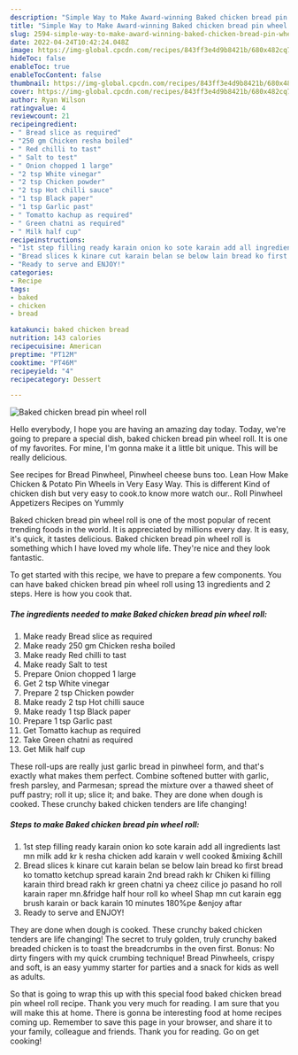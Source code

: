 ```yaml
---
description: "Simple Way to Make Award-winning Baked chicken bread pin wheel roll"
title: "Simple Way to Make Award-winning Baked chicken bread pin wheel roll"
slug: 2594-simple-way-to-make-award-winning-baked-chicken-bread-pin-wheel-roll
date: 2022-04-24T10:42:24.048Z
image: https://img-global.cpcdn.com/recipes/843ff3e4d9b8421b/680x482cq70/baked-chicken-bread-pin-wheel-roll-recipe-main-photo.jpg
hideToc: false
enableToc: true
enableTocContent: false
thumbnail: https://img-global.cpcdn.com/recipes/843ff3e4d9b8421b/680x482cq70/baked-chicken-bread-pin-wheel-roll-recipe-main-photo.jpg
cover: https://img-global.cpcdn.com/recipes/843ff3e4d9b8421b/680x482cq70/baked-chicken-bread-pin-wheel-roll-recipe-main-photo.jpg
author: Ryan Wilson
ratingvalue: 4
reviewcount: 21
recipeingredient:
- " Bread slice as required"
- "250 gm Chicken resha boiled"
- " Red chilli to tast"
- " Salt to test"
- " Onion chopped 1 large"
- "2 tsp White vinegar"
- "2 tsp Chicken powder"
- "2 tsp Hot chilli sauce"
- "1 tsp Black paper"
- "1 tsp Garlic past"
- " Tomatto kachup as required"
- " Green chatni as required"
- " Milk half cup"
recipeinstructions:
- "1st step filling ready karain onion ko sote karain add all ingredients last mn milk add kr k resha chicken add karain v well cooked &mixing &chill"
- "Bread slices k kinare cut karain belan se below lain bread ko first bread ko tomatto ketchup spread karain 2nd bread rakh kr Chiken ki filling karain third bread rakh kr green chatni ya cheez cilice jo pasand ho roll karain raper mn.&fridge half hour roll ko wheel Shap mn cut karain egg brush karain or back karain 10 minutes 180%pe &enjoy aftar"
- "Ready to serve and ENJOY!"
categories:
- Recipe
tags:
- baked
- chicken
- bread

katakunci: baked chicken bread 
nutrition: 143 calories
recipecuisine: American
preptime: "PT12M"
cooktime: "PT46M"
recipeyield: "4"
recipecategory: Dessert

---
```



![Baked chicken bread pin wheel roll](https://img-global.cpcdn.com/recipes/843ff3e4d9b8421b/680x482cq70/baked-chicken-bread-pin-wheel-roll-recipe-main-photo.jpg)

Hello everybody, I hope you are having an amazing day today. Today, we're going to prepare a special dish, baked chicken bread pin wheel roll. It is one of my favorites. For mine, I'm gonna make it a little bit unique. This will be really delicious.

See recipes for Bread Pinwheel, Pinwheel cheese buns too. Lean How Make Chicken & Potato Pin Wheels in Very Easy Way. This is different Kind of chicken dish but very easy to cook.to know more watch our.. Roll Pinwheel Appetizers Recipes on Yummly

Baked chicken bread pin wheel roll is one of the most popular of recent trending foods in the world. It is appreciated by millions every day. It is easy, it's quick, it tastes delicious. Baked chicken bread pin wheel roll is something which I have loved my whole life. They're nice and they look fantastic.


To get started with this recipe, we have to prepare a few components. You can have baked chicken bread pin wheel roll using 13 ingredients and 2 steps. Here is how you cook that.

<!--inarticleads1-->

##### The ingredients needed to make Baked chicken bread pin wheel roll:

1. Make ready  Bread slice as required
1. Make ready 250 gm Chicken resha boiled
1. Make ready  Red chilli to tast
1. Make ready  Salt to test
1. Prepare  Onion chopped 1 large
1. Get 2 tsp White vinegar
1. Prepare 2 tsp Chicken powder
1. Make ready 2 tsp Hot chilli sauce
1. Make ready 1 tsp Black paper
1. Prepare 1 tsp Garlic past
1. Get  Tomatto kachup as required
1. Take  Green chatni as required
1. Get  Milk half cup


These roll-ups are really just garlic bread in pinwheel form, and that&#39;s exactly what makes them perfect. Combine softened butter with garlic, fresh parsley, and Parmesan; spread the mixture over a thawed sheet of puff pastry; roll it up; slice it; and bake. They are done when dough is cooked. These crunchy baked chicken tenders are life changing! 

<!--inarticleads2-->

##### Steps to make Baked chicken bread pin wheel roll:

1. 1st step filling ready karain onion ko sote karain add all ingredients last mn milk add kr k resha chicken add karain v well cooked &mixing &chill
1. Bread slices k kinare cut karain belan se below lain bread ko first bread ko tomatto ketchup spread karain 2nd bread rakh kr Chiken ki filling karain third bread rakh kr green chatni ya cheez cilice jo pasand ho roll karain raper mn.&fridge half hour roll ko wheel Shap mn cut karain egg brush karain or back karain 10 minutes 180%pe &enjoy aftar
1. Ready to serve and ENJOY!

They are done when dough is cooked. These crunchy baked chicken tenders are life changing! The secret to truly golden, truly crunchy baked breaded chicken is to toast the breadcrumbs in the oven first. Bonus: No dirty fingers with my quick crumbing technique! Bread Pinwheels, crispy and soft, is an easy yummy starter for parties and a snack for kids as well as adults. 

So that is going to wrap this up with this special food baked chicken bread pin wheel roll recipe. Thank you very much for reading. I am sure that you will make this at home. There is gonna be interesting food at home recipes coming up. Remember to save this page in your browser, and share it to your family, colleague and friends. Thank you for reading. Go on get cooking!
